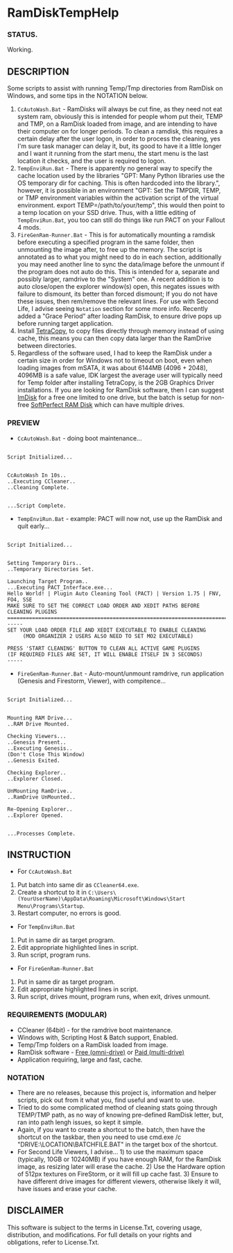 # RamDiskTempHelp

### STATUS.
Working.

## DESCRIPTION
Some scripts to assist with running Temp/Tmp directories from RamDisk on Windows, and some tips in the NOTATION below. 
1. `CcAutoWash.Bat` - RamDisks will always be cut fine, as they need not eat system ram, obviously this is intended for people whom put their, TEMP and TMP, on a RamDisk loaded from image, and are intending to have their computer on for longer periods. To clean a ramdisk, this requires a certain delay after the user logon, in order to process the cleaning, yes I'm sure task manager can delay it, but, its good to have it a little longer and I want it running from the start menu, the start menu is the last location it checks, and the user is required to logon.
2. `TempEnviRun.Bat` - There is apparently no general way to specify the cache location used by the libraries "GPT: Many Python libraries use the OS temporary dir for caching. This is often hardcoded into the library.", however, it is possible in an environment "GPT:  Set the TMPDIR, TEMP, or TMP environment variables within the activation script of the virtual environment. export TEMP=/path/to/your/temp", this would then point to a temp location on your SSD drive. Thus, with a little editing of `TempEnviRun.Bat`, you too can still do things like run PACT on your Fallout 4 mods.
3. `FireGenRam-Runner.Bat` - This is for automatically mounting a ramdisk before executing a specified program in the same folder, then unmounting the image after, to free up the memory. The script is annotated as to what you might need to do in each section, additionally you may need another line to sync the data/image before the unmount if the program does not auto do this. This is intended for a, separate and possibly larger, ramdrive to the "System" one. A recent addition is to auto close/open the explorer window(s) open, this negates issues with failure to dismount, its better than forced dismount; If you do not have these issues, then rem/remove the relevant lines. For use with Second Life, I advise seeing `Notation` section for some more info. Recently added a "Grace Period" after loading RamDisk, to ensure drive pops up before running target application.
4. Install [TetraCopy](https://www.codesector.com/teracopy), to copy files directly through memory instead of using cache, this means you can then copy data larger than the RamDrive between directories.
5. Regardless of the software used, I had to keep the RamDisk under a certain size in order for Windows not to timeout on boot, even when loading images from mSATA, it was about 6144MB (4096 + 2048), 4096MB is a safe value, IDK largest the average user will typically need for Temp folder after installing TetraCopy, is the 2GB Graphics Driver installations. If you are looking for RamDisk software, then I can suggest [ImDisk](https://github.com/LTRData/ImDisk) for a free one limited to one drive, but the batch is setup for non-free [SoftPerfect RAM Disk](https://www.softperfect.com/products/ramdisk/) which can have multiple drives.

### PREVIEW
- `CcAutoWash.Bat` - doing boot maintenance...
```

Script Initialized...


CcAutoWash In 10s..
..Executing CCleaner..
..Cleaning Complete.


...Script Complete.

```
- `TempEnviRun.Bat` - example: PACT will now not, use up the RamDisk and quit early...
```

Script Initialized...


Setting Temporary Dirs..
..Temporary Directories Set.

Launching Target Program..
...Executing PACT_Interface.exe...
Hello World! | Plugin Auto Cleaning Tool (PACT) | Version 1.75 | FNV, FO4, SSE
MAKE SURE TO SET THE CORRECT LOAD ORDER AND XEDIT PATHS BEFORE CLEANING PLUGINS
===============================================================================
-----
SET YOUR LOAD ORDER FILE AND XEDIT EXECUTABLE TO ENABLE CLEANING
     (MOD ORGANIZER 2 USERS ALSO NEED TO SET MO2 EXECUTABLE)

PRESS 'START CLEANING' BUTTON TO CLEAN ALL ACTIVE GAME PLUGINS
(IF REQUIRED FILES ARE SET, IT WILL ENABLE ITSELF IN 3 SECONDS)
-----
```
- `FireGenRam-Runner.Bat` - Auto-mount/unmount ramdrive, run application (Genesis and Firestorm, Viewer), with compitence...
```

Script Initialized...


Mounting RAM Drive...
..RAM Drive Mounted.

Checking Viewers...
..Genesis Present..
..Executing Genesis..
(Don't Close This Window)
..Genesis Exited.

Checking Explorer..
..Explorer Closed.

UnMounting RamDrive..
..RamDrive UnMounted..

Re-Opening Explorer..
..Explorer Opened.


...Processes Complete.
```

## INSTRUCTION
- For `CcAutoWash.Bat`
1. Put batch into same dir as `CCleaner64.exe`.
2. Create a shortcut to it in `C:\Users\(YourUserName)\AppData\Roaming\Microsoft\Windows\Start Menu\Programs\Startup`.
3. Restart computer, no errors is good.
- For `TempEnviRun.Bat`
1. Put in same dir as target program.
2. Edit appropriate highlighted lines in script.
3. Run script, program runs.
- For `FireGenRam-Runner.Bat`
1. Put in same dir as target program.
2. Edit appropriate highlighted lines in script.
3. Run script, drives mount, program runs, when exit, drives unmount.

### REQUIREMENTS (MODULAR)
- CCleaner (64bit) - for the ramdrive boot maintenance.
- Windows with, Scripting Host & Batch support, Enabled.
- Temp/Tmp folders on a RamDisk loaded from image.
- RamDisk software - [Free (omni-drive)](https://github.com/LTRData/ImDisk) or [Paid (multi-drive)](https://www.softperfect.com/products/ramdisk/) 
- Application requiring, large and fast, cache.

### NOTATION
- There are no releases, because this project is, information and helper scripts, pick out from it what you, find useful and want to use.
- Tried to do some complicated method of cleaning stats going through TEMP/TMP path, as no way of knowing pre-defined RamDisk letter, but, ran into path lengh issues, so kept it simple.
- Again, if you want to create a shortcut to the batch, then have the shortcut on the taskbar, then you need to use cmd.exe /c "DRIVE:\LOCATION\BATCHFILE.BAT" in the target box of the shortcut.
- For Second Life Viewers, I advise... 1) to use the maximum space (typically, 10GB or 10240MB) if you have enough RAM, for the RamDisk image, as resizing later will erase the cache. 2) Use the Hardware option of 512px textures on FireStorm, or it will fill up cache fast. 3) Ensure to have different drive images for different viewers, otherwise likely it will, have issues and erase your cache.
  
## DISCLAIMER
This software is subject to the terms in License.Txt, covering usage, distribution, and modifications. For full details on your rights and obligations, refer to License.Txt.
